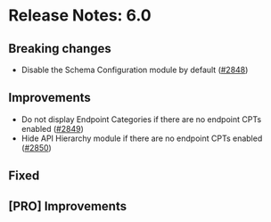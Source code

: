 # Release Notes: 6.0

## Breaking changes

- Disable the Schema Configuration module by default ([#2848](https://github.com/GatoGraphQL/GatoGraphQL/pull/2848))

## Improvements

- Do not display Endpoint Categories if there are no endpoint CPTs enabled ([#2849](https://github.com/GatoGraphQL/GatoGraphQL/pull/2849))
- Hide API Hierarchy module if there are no endpoint CPTs enabled ([#2850](https://github.com/GatoGraphQL/GatoGraphQL/pull/2850))

## Fixed

## [PRO] Improvements
